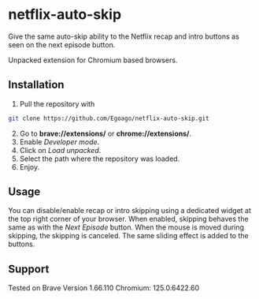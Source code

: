 # netflix-auto-skip

Give the same auto-skip ability to the Netflix recap and intro buttons as seen on the next episode button.

Unpacked extension for Chromium based browsers.

## Installation
1. Pull the repository with
```bash
git clone https://github.com/Egoago/netflix-auto-skip.git
```

2. Go to **brave://extensions/** or **chrome://extensions/**.
3. Enable *Developer mode*.
4. Click on *Load unpacked*.
5. Select the path where the repository was loaded.
6. Enjoy.


## Usage
You can disable/enable recap or intro skipping using a dedicated widget at the top right corner of your browser.
When enabled, skipping behaves the same as with the *Next Episode* button. When the mouse is moved during skipping, the skipping is canceled. The same sliding effect is added to the buttons.

## Support
Tested on Brave Version 1.66.110 Chromium: 125.0.6422.60
